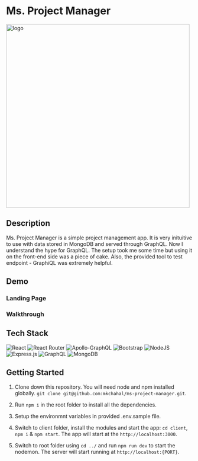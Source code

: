 # Ms. Project Manager
<img width="496" alt="logo" src="https://user-images.githubusercontent.com/99150991/185288823-6d14a44e-d397-4a99-8bb2-282d0c6bdfc8.png">

## Description 
Ms. Project Manager is a simple project management app. It is very inituitive to use with data stored in MongoDB and served through GraphQL. Now I understand the hype for GraphQL. The setup took me some time but using it on the front-end side was a piece of cake. Also, the provided tool to test endpoint - GraphiQL was extremely helpful. 

## Demo

### Landing Page

### Walkthrough

## Tech Stack

![React](https://img.shields.io/badge/react-%2320232a.svg?style=for-the-badge&logo=react&logoColor=%2361DAFB)
![React Router](https://img.shields.io/badge/React_Router-CA4245?style=for-the-badge&logo=react-router&logoColor=white)
![Apollo-GraphQL](https://img.shields.io/badge/-ApolloGraphQL-311C87?style=for-the-badge&logo=apollo-graphql)
![Bootstrap](https://img.shields.io/badge/bootstrap-%23563D7C.svg?style=for-the-badge&logo=bootstrap&logoColor=white)
![NodeJS](https://img.shields.io/badge/node.js-6DA55F?style=for-the-badge&logo=node.js&logoColor=white)
![Express.js](https://img.shields.io/badge/express.js-%23404d59.svg?style=for-the-badge&logo=express&logoColor=%2361DAFB)
![GraphQL](https://img.shields.io/badge/-GraphQL-E10098?style=for-the-badge&logo=graphql&logoColor=white)
![MongoDB](https://img.shields.io/badge/MongoDB-%234ea94b.svg?style=for-the-badge&logo=mongodb&logoColor=white)

## Getting Started

1. Clone down this repository. You will need node and npm installed globally. `git clone git@github.com:mkchahal/ms-project-manager.git`.

2. Run `npm i` in the root folder to install all the dependencies.

3. Setup the environmnt variables in provided .env.sample file. 

4. Switch to client folder, install the modules and start the app: `cd client`, `npm i` & `npm start`. The app will start at the `http://localhost:3000`.

5. Switch to root folder using `cd ../` and run `npm run dev` to start the nodemon. The server will start running at `http://localhost:{PORT}`.

